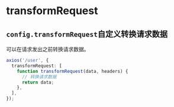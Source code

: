 # transformRequest

## `config.transformRequest`自定义转换请求数据

可以在请求发出之前转换请求数据。

```ts
axios('/user', {
  transformRequest: [
    function transformRequest(data, headers) {
      // 转换请求数据
      return data;
    },
  ],
});
```
